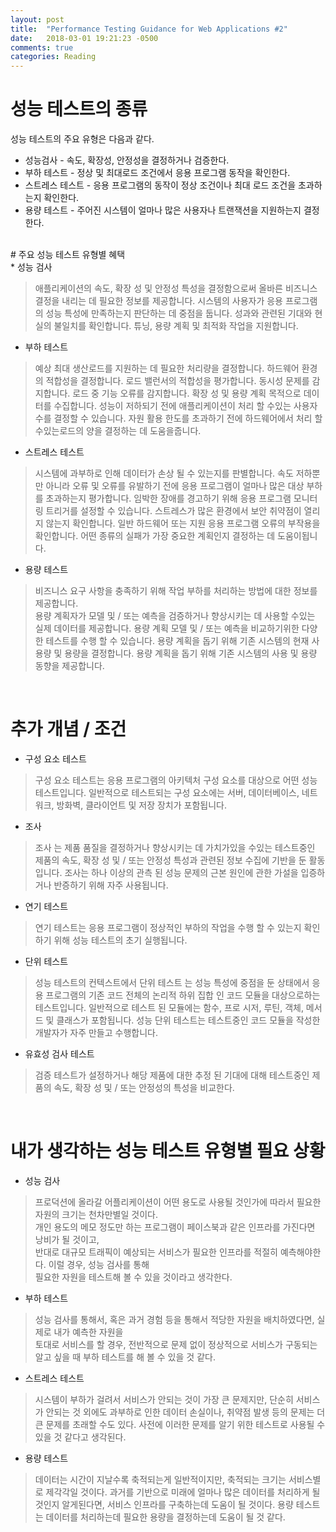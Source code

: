 ```yaml
---
layout: post
title:  "Performance Testing Guidance for Web Applications #2"
date:   2018-03-01 19:21:23 -0500
comments: true
categories: Reading
---
```


# 성능 테스트의 종류

성능 테스트의 주요 유형은 다음과 같다.
<br>
* 성능검사 - 속도, 확장성, 안정성을 결정하거나 검증한다.
* 부하 테스트 - 정상 및 최대로드 조건에서 응용 프로그램 동작을 확인한다.
* 스트레스 테스트 - 응용 프로그램의 동작이 정상 조건이나 최대 로드 조건을 초과하는지 확인한다.
* 용량 테스트 - 주어진 시스템이 얼마나 많은 사용자나 트랜잭션을 지원하는지 결정한다.

<br>
# 주요 성능 테스트 유형별 혜택
<br>
* 성능 검사

> 애플리케이션의 속도, 확장 성 및 안정성 특성을 결정함으로써 올바른 비즈니스 결정을 내리는 데 필요한 정보를 제공합니다.
시스템의 사용자가 응용 프로그램의 성능 특성에 만족하는지 판단하는 데 중점을 둡니다.
성과와 관련된 기대와 현실의 불일치를 확인합니다.
튜닝, 용량 계획 및 최적화 작업을 지원합니다.

* 부하 테스트

> 예상 최대 생산로드를 지원하는 데 필요한 처리량을 결정합니다.
하드웨어 환경의 적합성을 결정합니다.
로드 밸런서의 적합성을 평가합니다.
동시성 문제를 감지합니다.
로드 중 기능 오류를 감지합니다.
확장 성 및 용량 계획 목적으로 데이터를 수집합니다.
성능이 저하되기 전에 애플리케이션이 처리 할 수있는 사용자 수를 결정할 수 있습니다.
자원 활용 한도를 초과하기 전에 하드웨어에서 처리 할 수있는로드의 양을 결정하는 데 도움을줍니다.

* 스트레스 테스트

> 시스템에 과부하로 인해 데이터가 손상 될 수 있는지를 판별합니다.
속도 저하뿐만 아니라 오류 및 오류를 유발하기 전에 응용 프로그램이 얼마나 많은 대상 부하를 초과하는지 평가합니다.
임박한 장애를 경고하기 위해 응용 프로그램 모니터링 트리거를 설정할 수 있습니다.
스트레스가 많은 환경에서 보안 취약점이 열리지 않는지 확인합니다.
일반 하드웨어 또는 지원 응용 프로그램 오류의 부작용을 확인합니다.
어떤 종류의 실패가 가장 중요한 계획인지 결정하는 데 도움이됩니다.

* 용량 테스트

> 비즈니스 요구 사항을 충족하기 위해 작업 부하를 처리하는 방법에 대한 정보를 제공합니다.  
용량 계획자가 모델 및 / 또는 예측을 검증하거나 향상시키는 데 사용할 수있는 실제 데이터를 제공합니다.
용량 계획 모델 및 / 또는 예측을 비교하기위한 다양한 테스트를 수행 할 수 있습니다.
용량 계획을 돕기 위해 기존 시스템의 현재 사용량 및 용량을 결정합니다.
용량 계획을 돕기 위해 기존 시스템의 사용 및 용량 동향을 제공합니다.

<br>

# 추가 개념 / 조건

* 구성 요소 테스트

> 구성 요소 테스트는 응용 프로그램의 아키텍처 구성 요소를 대상으로 어떤 성능 테스트입니다. 일반적으로 테스트되는 구성 요소에는 서버, 데이터베이스, 네트워크, 방화벽, 클라이언트 및 저장 장치가 포함됩니다.

* 조사

> 조사 는 제품 품질을 결정하거나 향상시키는 데 가치가있을 수있는 테스트중인 제품의 속도, 확장 성 및 / 또는 안정성 특성과 관련된 정보 수집에 기반을 둔 활동입니다. 조사는 하나 이상의 관측 된 성능 문제의 근본 원인에 관한 가설을 입증하거나 반증하기 위해 자주 사용됩니다.

* 연기 테스트

> 연기 테스트는 응용 프로그램이 정상적인 부하의 작업을 수행 할 수 있는지 확인하기 위해 성능 테스트의 초기 실행됩니다. 

*  단위 테스트

> 성능 테스트의 컨텍스트에서 단위 테스트 는 성능 특성에 중점을 둔 상태에서 응용 프로그램의 기존 코드 전체의 논리적 하위 집합 인 코드 모듈을 대상으로하는 테스트입니다. 일반적으로 테스트 된 모듈에는 함수, 프로 시저, 루틴, 객체, 메서드 및 클래스가 포함됩니다. 성능 단위 테스트는 테스트중인 코드 모듈을 작성한 개발자가 자주 만들고 수행합니다.

* 유효성 검사 테스트

> 검증 테스트가 설정하거나 해당 제품에 대한 추정 된 기대에 대해 테스트중인 제품의 속도, 확장 성 및 / 또는 안정성의 특성을 비교한다.

<br>

# 내가 생각하는 성능 테스트 유형별 필요 상황

* 성능 검사

> 프로덕션에 올라갈 어플리케이션이 어떤 용도로 사용될 것인가에 따라서 필요한 자원의 크기는 천차만별일 것이다.<br> 개인 용도의 메모 정도만 하는 프로그램이 페이스북과 같은 인프라를 가진다면 낭비가 될 것이고,<br>
반대로 대규모 트래픽이 예상되는 서비스가 필요한 인프라를 적절히 예측해야한다. 이럴 경우, 성능 검사를 통해<br>필요한 자원을 테스트해 볼 수 있을 것이라고 생각한다.

* 부하 테스트

> 성능 검사를 통해서, 혹은 과거 경험 등을 통해서 적당한 자원을 배치하였다면, 실제로 내가 예측한 자원을<br> 토대로 서비스를 할 경우, 전반적으로 문제 없이 정상적으로 서비스가 구동되는 알고 싶을 때 부하 테스트를 해 볼 수 있을 것 같다. 

* 스트레스 테스트

> 시스템이 부하가 걸려서 서비스가 안되는 것이 가장 큰 문제지만, 단순히 서비스가 안되는 것 외에도 과부하로 인한 데이터 손실이나, 취약점 발생 등의 문제는 더 큰 문제를 초래할 수도 있다. 사전에 이러한 문제를 알기 위한 테스트로 사용될 수 있을 것 같다고 생각된다.

* 용량 테스트

> 데이터는 시간이 지날수록 축적되는게 일반적이지만, 축적되는 크기는 서비스별로 제각각일 것이다. 과거를 기반으로 미래에 얼마나 많은 데이터를 처리하게 될 것인지 알게된다면, 서비스 인프라를 구축하는데 도움이 될 것이다. 용량 테스트는 데이터를 처리하는데 필요한 용량을 결정하는데 도움이 될 것 같다.